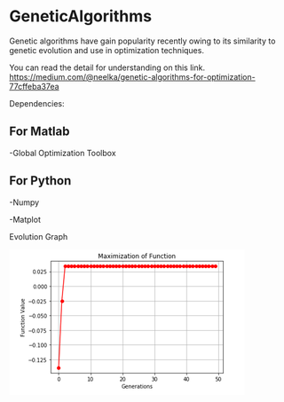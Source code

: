 # GeneticAlgorithms
Genetic algorithms have gain popularity recently owing to its similarity to genetic evolution and use in optimization techniques.

You can read the detail for understanding on this link.
https://medium.com/@neelka/genetic-algorithms-for-optimization-77cffeba37ea


Dependencies:
## For Matlab
-Global Optimization Toolbox

## For Python
-Numpy

-Matplot

Evolution Graph

![Screenshot](Capture.PNG)
